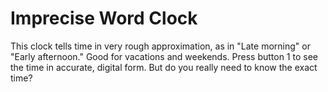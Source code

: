 # Imprecise Word Clock

This clock tells time in very rough approximation, as in "Late morning" or "Early afternoon." Good for vacations and weekends. Press button 1 to see the time in accurate, digital form. But do you really need to know the exact time?

